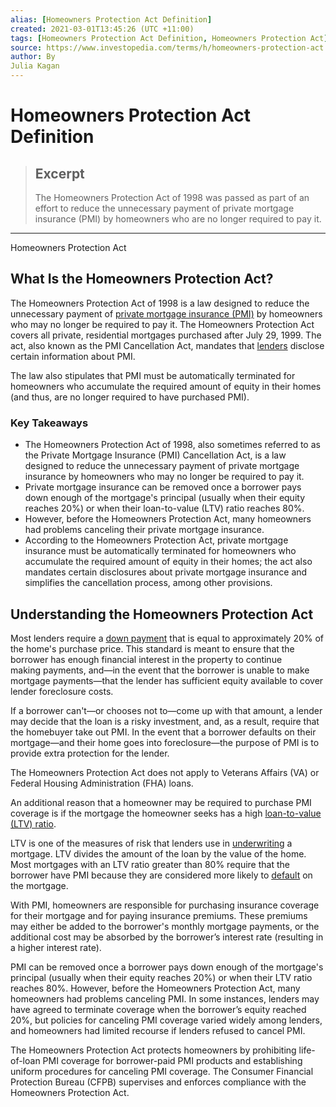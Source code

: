 ```yaml
---
alias: [Homeowners Protection Act Definition]
created: 2021-03-01T13:45:26 (UTC +11:00)
tags: [Homeowners Protection Act Definition, Homeowners Protection Act]
source: https://www.investopedia.com/terms/h/homeowners-protection-act.asp
author: By
Julia Kagan
---
```


# Homeowners Protection Act Definition

> ## Excerpt
> The Homeowners Protection Act of 1998 was passed as part of an effort to reduce the unnecessary payment of private mortgage insurance (PMI) by homeowners who are no longer required to pay it.

---

Homeowners Protection Act
## What Is the Homeowners Protection Act?

The Homeowners Protection Act of 1998 is a law designed to reduce the unnecessary payment of [private mortgage insurance (PMI)](https://www.investopedia.com/mortgage/insurance/) by homeowners who may no longer be required to pay it. The Homeowners Protection Act covers all private, residential mortgages purchased after July 29, 1999. The act, also known as the PMI Cancellation Act, mandates that [lenders](https://www.investopedia.com/terms/l/lender.asp) disclose certain information about PMI.

The law also stipulates that PMI must be automatically terminated for homeowners who accumulate the required amount of equity in their homes (and thus, are no longer required to have purchased PMI).

### Key Takeaways

-   The Homeowners Protection Act of 1998, also sometimes referred to as the Private Mortgage Insurance (PMI) Cancellation Act, is a law designed to reduce the unnecessary payment of private mortgage insurance by homeowners who may no longer be required to pay it.
-   Private mortgage insurance can be removed once a borrower pays down enough of the mortgage's principal (usually when their equity reaches 20%) or when their loan-to-value (LTV) ratio reaches 80%.
-   However, before the Homeowners Protection Act, many homeowners had problems canceling their private mortgage insurance.
-   According to the Homeowners Protection Act, private mortgage insurance must be automatically terminated for homeowners who accumulate the required amount of equity in their homes; the act also mandates certain disclosures about private mortgage insurance and simplifies the cancellation process, among other provisions.

## Understanding the Homeowners Protection Act

Most lenders require a [down payment](https://www.investopedia.com/terms/d/down_payment.asp) that is equal to approximately 20% of the home's purchase price. This standard is meant to ensure that the borrower has enough financial interest in the property to continue making payments, and—in the event that the borrower is unable to make mortgage payments—that the lender has sufficient equity available to cover lender foreclosure costs.

If a borrower can't—or chooses not to—come up with that amount, a lender may decide that the loan is a risky investment, and, as a result, require that the homebuyer take out PMI. In the event that a borrower defaults on their mortgage—and their home goes into foreclosure—the purpose of PMI is to provide extra protection for the lender.

The Homeowners Protection Act does not apply to Veterans Affairs (VA) or Federal Housing Administration (FHA) loans.

An additional reason that a homeowner may be required to purchase PMI coverage is if the mortgage the homeowner seeks has a high [loan-to-value (LTV) ratio](https://www.investopedia.com/terms/l/loantovalue.asp).

LTV is one of the measures of risk that lenders use in [underwriting](https://www.investopedia.com/terms/u/underwriting.asp) a mortgage. LTV divides the amount of the loan by the value of the home. Most mortgages with an LTV ratio greater than 80% require that the borrower have PMI because they are considered more likely to [default](https://www.investopedia.com/terms/d/default2.asp) on the mortgage.

With PMI, homeowners are responsible for purchasing insurance coverage for their mortgage and for paying insurance premiums. These premiums may either be added to the borrower's monthly mortgage payments, or the additional cost may be absorbed by the borrower’s interest rate (resulting in a higher interest rate).

PMI can be removed once a borrower pays down enough of the mortgage's principal (usually when their equity reaches 20%) or when their LTV ratio reaches 80%. However, before the Homeowners Protection Act, many homeowners had problems canceling PMI. In some instances, lenders may have agreed to terminate coverage when the borrower’s equity reached 20%, but policies for canceling PMI coverage varied widely among lenders, and homeowners had limited recourse if lenders refused to cancel PMI.

The Homeowners Protection Act protects homeowners by prohibiting life-of-loan PMI coverage for borrower-paid PMI products and establishing uniform procedures for canceling PMI coverage. The Consumer Financial Protection Bureau (CFPB) supervises and enforces compliance with the Homeowners Protection Act.
